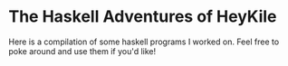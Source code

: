 # The Haskell Adventures of HeyKile
Here is a compilation of some haskell programs I worked on. Feel free to poke around and use them if you'd like!
